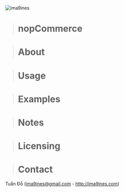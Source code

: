 ![ima9ines](https://i.pinimg.com/originals/b1/d2/55/b1d25586f608fff123b2b411f97630a3.png)

> # nopCommerce

> # About

> # Usage

> # Examples

> # Notes

> # Licensing

> # Contact

Tuấn Đỗ (ima9ines@gmail.com - http://ima9ines.com)
